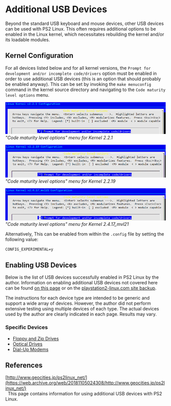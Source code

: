 # Additional USB Devices

Beyond the standard USB keyboard and mouse devices, other USB devices can be used with PS2 Linux. This often requires additional options to be enabled in the Linux kernel, which necessitates rebuilding the kernel and/or its loadable modules.

## Kernel Configuration

For all devices listed below and for all kernel versions, the ```Prompt for development and/or incomplete code/drivers``` option must be enabled in order to use additional USB devices (this is an option that should probably be enabled anyway). This can be set by invoking the ```make menuconfig``` command in the kernel source directory and navigating to the ```Code maturity level options``` menu.

![](2.2.1_dev_code-drivers.png?raw=true)  
*"Code maturity level options" menu for Kernel 2.2.1*

![](2.2.19_dev_code-drivers.png?raw=true)  
*"Code maturity level options" menu for Kernel 2.2.19*

![](2.4.17_dev_code-drivers.png?raw=true)  
*"Code maturity level options" menu for Kernel 2.4.17_mvl21*

Alternatively, This can be enabled from within the ```.config``` file by setting the following value:
```
CONFIG_EXPERIMENTAL=y
```

## Enabling USB Devices

Below is the list of USB devices successfully enabled in PS2 Linux by the author. Information on enabling additional USB devices not covered here can be found [on this page](https://web.archive.org/web/20181105024308/http://www.geocities.jp/ps2linux_net/) or on the [playstation2-linux.com site backup](http://ps2linux.no-ip.info/playstation2-linux.com/).

The instructions for each device type are intended to be generic and support a wide array of devices. However, the author did not perform extensive testing using multiple devices of each type. The actual devices used by the author are clearly indicated in each page. Results may vary.

### Specific Devices

* [Floppy and Zip Drives](Floppy-Zip&#32;Drives)
* [Optical Drives](Optical&#32;Drives)
* [Dial-Up Modems](Modems)

## References

[http://www.geocities.jp/ps2linux_net/](https://web.archive.org/web/20181105024308/http://www.geocities.jp/ps2linux_net/)  
&nbsp;&nbsp;This page contains information for using additional USB devices with PS2 Linux.

